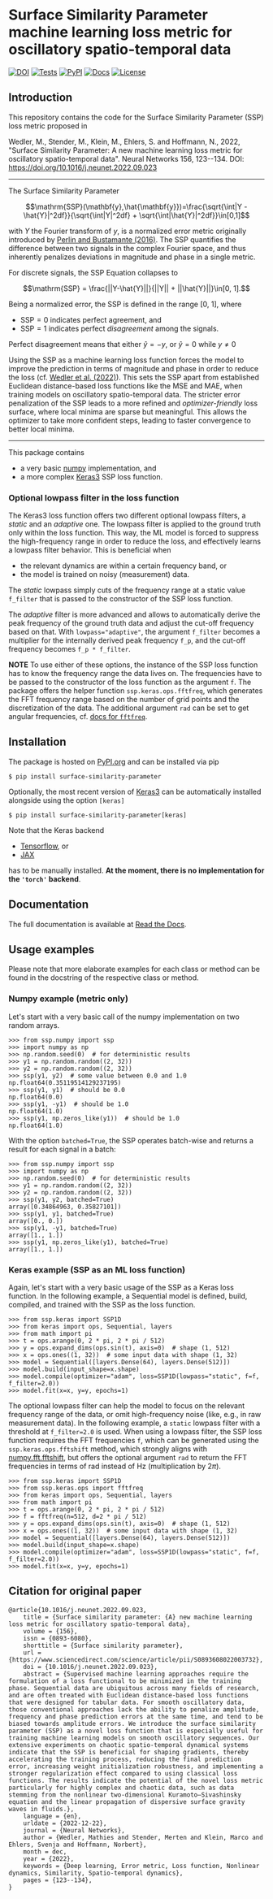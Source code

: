 # Surface Similarity Parameter machine learning loss metric for oscillatory spatio-temporal data
[![DOI](https://zenodo.org/badge/653051819.svg)](https://zenodo.org/badge/latestdoi/653051819)
[![Tests](https://github.com/MathiesW/2022-code-surface-similarity-parameter-ml-loss-metric/actions/workflows/release.yaml/badge.svg)](https://github.com/MathiesW/2022-code-surface-similarity-parameter-ml-loss-metric/actions/workflows/release.yaml)
[![PyPI](https://img.shields.io/pypi/v/surface-similarity-parameter)](https://pypi.org/project/surface-similarity-parameter/)
[![Docs](https://app.readthedocs.org/projects/2022-code-surface-similarity-parameter-ml-loss-metric/badge/?version=latest)](https://2022-code-surface-similarity-parameter-ml-loss-metric.readthedocs.io/en/latest/)
[![License](https://img.shields.io/github/license/MathiesW/2022-code-surface-similarity-parameter-ml-loss-metric)](https://github.com/MathiesW/2022-code-surface-similarity-parameter-ml-loss-metric?tab=GPL-3.0-1-ov-file)


## Introduction
This repository contains the code for the Surface Similarity Parameter (SSP) loss metric proposed in

Wedler, M., Stender, M., Klein, M., Ehlers, S. and Hoffmann, N., 2022,  "Surface Similarity Parameter: A new machine learning loss metric for oscillatory spatio-temporal data". Neural Networks 156, 123--134. DOI: https://doi.org/10.1016/j.neunet.2022.09.023

---

The Surface Similarity Parameter

$$\mathrm{SSP}(\mathbf{y},\hat{\mathbf{y}})=\frac{\sqrt{\int|Y - \hat{Y}|^2df}}{\sqrt{\int|Y|^2df} + \sqrt{\int|\hat{Y}|^2df}}\in[0,1]$$

with $Y$ the Fourier transform of $y$, is a normalized error metric originally introduced by [Perlin and Bustamante (2016)](https://doi.org/10.1007/s10665-016-9849-7).
The SSP quantifies the difference between two signals in the complex Fourier space, and thus inherently penalizes deviations in magnitude and phase in a single metric.

For discrete signals, the SSP Equation collapses to

$$\mathrm{SSP} = \frac{||Y-\hat{Y}||}{||Y|| + ||\hat{Y}||}\in[0, 1].$$

Being a normalized error, the SSP is defined in the range [0, 1], where
- $\mathrm{SSP}=0$ indicates perfect agreement, and
- $\mathrm{SSP}=1$ indicates perfect *disagreement* among the signals.

Perfect disagreement means that either $\hat{y}=-y$, or $\hat{y}=0$ while $y\neq 0$

Using the SSP as a machine learning loss function forces the model to improve the prediction in terms of magnitude and phase in order to reduce the loss (cf. [Wedler et al. (2022)](https://doi.org/10.1016/j.neunet.2022.09.023)).
This sets the SSP apart from established Euclidean distance-based loss functions like the MSE and MAE, when training models on oscillatory spatio-temporal data.
The stricter error penalization of the SSP leads to a more refined and *optimizer-friendly* loss surface, where local minima are sparse but meaningful. This allows the optimizer to take more confident steps, leading to faster convergence to better local minima.

---

This package contains
- a very basic [numpy](https://numpy.org/) implementation, and
- a more complex [Keras3](https://keras.io/) SSP loss function.

### Optional lowpass filter in the loss function
The Keras3 loss function offers two different optional lowpass filters, a *static* and an *adaptive* one.
The lowpass filter is applied to the ground truth only within the loss function.
This way, the ML model is forced to suppress the high-frequency range in order to reduce the loss,
and effectively learns a lowpass filter behavior.
This is beneficial when
- the relevant dynamics are within a certain frequency band, or
- the model is trained on noisy (measurement) data.

The *static* lowpass simply cuts of the frequency range at a static value `f_filter` that is passed to the constructor of the SSP loss function.

The *adaptive* filter is more advanced and allows to automatically derive the peak frequency of the ground truth data and adjust the cut-off frequency based on that.
With `lowpass="adaptive"`, the argument `f_filter` becomes a multiplier for the internally derived peak frequency `f_p`, and the cut-off frequency becomes `f_p * f_filter`.

**NOTE** To use either of these options, the instance of the SSP loss function has to know the frequency range the data lives on. The frequencies have to be passed to the constructor of the loss function as the argument `f`.
The package offers the helper function `ssp.keras.ops.fftfreq`, which generates the FFT frequency range based on the number of grid points and the discretization of the data. The additional argument `rad` can be set to get angular frequencies, cf. [docs for `fftfreq`](https://2022-code-surface-similarity-parameter-ml-loss-metric.readthedocs.io/en/latest/ssp.keras.ops.helper.html#ssp.keras.ops.helper.fftfreq).

## Installation
The package is hosted on [PyPI.org](https://pypi.org/project/surface-similarity-parameter/) and can be installed via pip
```
$ pip install surface-similarity-parameter
```
Optionally, the most recent version of [Keras3](https://keras.io/) can be automatically installed alongside using the option `[keras]`
```
$ pip install surface-similarity-parameter[keras]
```
Note that the Keras backend
- [Tensorflow](https://www.tensorflow.org/), or
- [JAX](https://docs.jax.dev/en/latest/)

has to be manually installed. **At the moment, there is no implementation for the `'torch'` backend**.


## Documentation
The full documentation is available at [Read the Docs](https://2022-code-surface-similarity-parameter-ml-loss-metric.readthedocs.io/en/latest/).


## Usage examples
Please note that more elaborate examples for each class or method can be found in the docstring of the respective class or method.

### Numpy example (metric only)
Let's start with a very basic call of the numpy implementation on two random arrays.
```
>>> from ssp.numpy import ssp
>>> import numpy as np
>>> np.random.seed(0)  # for deterministic results
>>> y1 = np.random.random((2, 32))
>>> y2 = np.random.random((2, 32))
>>> ssp(y1, y2)  # some value between 0.0 and 1.0
np.float64(0.35119514129237195)
>>> ssp(y1, y1)  # should be 0.0
np.float64(0.0)
>>> ssp(y1, -y1)  # should be 1.0
np.float64(1.0)
>>> ssp(y1, np.zeros_like(y1))  # should be 1.0
np.float64(1.0)
```

With the option `batched=True`, the SSP operates batch-wise and returns a result for each signal in a batch:
```
>>> from ssp.numpy import ssp
>>> import numpy as np
>>> np.random.seed(0)  # for deterministic results
>>> y1 = np.random.random((2, 32))
>>> y2 = np.random.random((2, 32))
>>> ssp(y1, y2, batched=True)
array([0.34864963, 0.35827101])
>>> ssp(y1, y1, batched=True)
array([0., 0.])
>>> ssp(y1, -y1, batched=True)
array([1., 1.])
>>> ssp(y1, np.zeros_like(y1), batched=True)
array([1., 1.])
```

### Keras example (SSP as an ML loss function)
Again, let's start with a very basic usage of the SSP as a Keras loss function. 
In the following example, a Sequential model is defined, build, compiled, and trained with the SSP as the loss function.
```
>>> from ssp.keras import SSP1D
>>> from keras import ops, Sequential, layers
>>> from math import pi
>>> t = ops.arange(0, 2 * pi, 2 * pi / 512)
>>> y = ops.expand_dims(ops.sin(t), axis=0)  # shape (1, 512)
>>> x = ops.ones((1, 32))  # some input data with shape (1, 32)
>>> model = Sequential([layers.Dense(64), layers.Dense(512)])
>>> model.build(input_shape=x.shape)
>>> model.compile(optimizer="adam", loss=SSP1D(lowpass="static", f=f, f_filter=2.0))
>>> model.fit(x=x, y=y, epochs=1)
```

The optional lowpass filter can help the model to focus on the relevant frequency range of the data, or omit high-frequency noise (like, e.g., in raw measurement data).
In the following example, a `static` lowpass filter with a threshold at `f_filter=2.0` is used.
When using a lowpass filter, the SSP loss function requires the FFT frequencies `f`,
which can be generated using the `ssp.keras.ops.fftshift` method, which strongly aligns with [numpy.fft.fftshift](https://numpy.org/doc/stable/reference/generated/numpy.fft.fftshift.html), but offers the optional argument `rad` to return the FFT frequencies in terms of rad instead of Hz (multiplication by $2\pi$).
```
>>> from ssp.keras import SSP1D
>>> from ssp.keras.ops import fftfreq
>>> from keras import ops, Sequential, layers
>>> from math import pi
>>> t = ops.arange(0, 2 * pi, 2 * pi / 512)
>>> f = fftfreq(n=512, d=2 * pi / 512)
>>> y = ops.expand_dims(ops.sin(t), axis=0)  # shape (1, 512)
>>> x = ops.ones((1, 32))  # some input data with shape (1, 32)
>>> model = Sequential([layers.Dense(64), layers.Dense(512)])
>>> model.build(input_shape=x.shape)
>>> model.compile(optimizer="adam", loss=SSP1D(lowpass="static", f=f, f_filter=2.0))
>>> model.fit(x=x, y=y, epochs=1)
```

## Citation for original paper
``` 
@article{10.1016/j.neunet.2022.09.023,
	title = {Surface similarity parameter: {A} new machine learning loss metric for oscillatory spatio-temporal data},
	volume = {156},
	issn = {0893-6080},
	shorttitle = {Surface similarity parameter},
	url = {https://www.sciencedirect.com/science/article/pii/S0893608022003732},
	doi = {10.1016/j.neunet.2022.09.023},
	abstract = {Supervised machine learning approaches require the formulation of a loss functional to be minimized in the training phase. Sequential data are ubiquitous across many fields of research, and are often treated with Euclidean distance-based loss functions that were designed for tabular data. For smooth oscillatory data, those conventional approaches lack the ability to penalize amplitude, frequency and phase prediction errors at the same time, and tend to be biased towards amplitude errors. We introduce the surface similarity parameter (SSP) as a novel loss function that is especially useful for training machine learning models on smooth oscillatory sequences. Our extensive experiments on chaotic spatio-temporal dynamical systems indicate that the SSP is beneficial for shaping gradients, thereby accelerating the training process, reducing the final prediction error, increasing weight initialization robustness, and implementing a stronger regularization effect compared to using classical loss functions. The results indicate the potential of the novel loss metric particularly for highly complex and chaotic data, such as data stemming from the nonlinear two-dimensional Kuramoto–Sivashinsky equation and the linear propagation of dispersive surface gravity waves in fluids.},
	language = {en},
	urldate = {2022-12-22},
	journal = {Neural Networks},
	author = {Wedler, Mathies and Stender, Merten and Klein, Marco and Ehlers, Svenja and Hoffmann, Norbert},
	month = dec,
	year = {2022},
	keywords = {Deep learning, Error metric, Loss function, Nonlinear dynamics, Similarity, Spatio-temporal dynamics},
	pages = {123--134},
}
 ```
